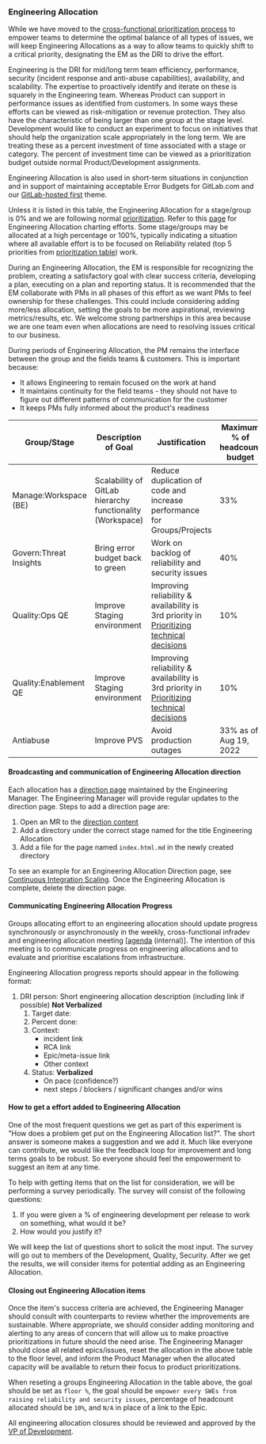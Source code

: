 ### Engineering Allocation

While we have moved to the [cross-functional prioritization process](/handbook/product/cross-functional-prioritization/) to empower teams to determine the optimal balance of all types of issues, we will keep Engineering Allocations as a way to allow teams to quickly shift to a critical priority, designating the EM as the DRI to drive the effort.

Engineering is the DRI for mid/long term team efficiency, performance, security (incident response and anti-abuse capabilities), availability, and scalability. The expertise to proactively identify and iterate on these is squarely in the Engineering team. Whereas Product can support in performance issues as identified from customers. In some ways these efforts can be viewed as risk-mitigation or revenue protection. They also have the characteristic of being larger than one group at the stage level. Development would like to conduct an experiment to focus on initiatives that should help the organization scale appropriately in the long term.  We are treating these as a percent investment of time associated with a stage or category. The percent of investment time can be viewed as a prioritization budget outside normal Product/Development assignments.

Engineering Allocation is also used in short-term situations in conjunction and in support of maintaining acceptable Error Budgets for GitLab.com and our [GitLab-hosted first](/direction/#gitlab-hosted-first) theme.

Unless it is listed in this table, the Engineering Allocation for a stage/group is 0% and we are following normal [prioritization](/handbook/product/product-processes/#prioritization). Refer to this [page](/handbook/engineering/engineering-allocation/) for Engineering Allocation charting efforts. Some stage/groups may be allocated at a high percentage or 100%, typically indicating a situation where all available effort is to be focused on Reliability related (top 5 priorities from [prioritization table](/handbook/product/product-processes/#prioritization)) work.

During an Engineering Allocation, the EM is responsible for recognizing the problem, creating a satisfactory goal with clear success criteria, developing a plan, executing on a plan and reporting status.  It is recommended that the EM collaborate with PMs in all phases of this effort as we want PMs to feel ownership for these challenges.  This could include considering adding more/less allocation, setting the goals to be more aspirational, reviewing metrics/results, etc.   We welcome strong partnerships in this area because we are one team even when allocations are need to resolving issues critical to our business.

During periods of Engineering Allocation, the PM remains the interface between the group and the fields teams & customers. This is important because:
- It allows Engineering to remain focused on the work at hand
- It maintains continuity for the field teams - they should not have to figure out different patterns of communication for the customer
- It keeps PMs fully informed about the product's readiness

| Group/Stage | Description of Goal | Justification | Maximum % of headcount budget | People | Supporting information | EMs / DRI | PMs |
| ------ | ------ | ------- | ------ | ------ | ------- |  ------ | ------ |
| Manage:Workspace (BE)  | Scalability of GitLab hierarchy functionality (Workspace) | Reduce duplication of code and increase performance for Groups/Projects |  33% | 2 | [Consolidate Groups and Projects](https://gitlab.com/groups/gitlab-org/-/epics/6473) | @mksionek  | @lohrc |
| Govern:Threat Insights | Bring error budget back to green | Work on backlog of reliability and security issues | 40% | 5 | [&5629](https://gitlab.com/groups/gitlab-org/-/epics/5629), [&4239](https://gitlab.com/groups/gitlab-org/-/epics/4239), [&2791](https://gitlab.com/groups/gitlab-org/-/epics/2791) | @thiagocsf | @matt_wilson |
| Quality:Ops QE | Improve Staging environment | Improving reliability & availability is 3rd priority in [Prioritizing technical decisions](https://about.gitlab.com/handbook/engineering/development/principles/#prioritizing-technical-decisions) | 10% | 1 | [New staging epic](https://gitlab.com/groups/gitlab-org/-/epics/6401) | @vincywilson | TBD |
| Quality:Enablement QE | Improve Staging environment | Improving reliability & availability is 3rd priority in [Prioritizing technical decisions](https://about.gitlab.com/handbook/engineering/development/principles/#prioritizing-technical-decisions) | 10% | 1 | [New staging epic](https://gitlab.com/groups/gitlab-org/-/epics/6401) | @vincywilson | TBD |
| Antiabuse | Improve PVS | Avoid production outages | 33% as of Aug 19, 2022  | 1 fixed |  [PVS standup](https://docs.google.com/document/d/1JuFmXABNaUVaqKhohNiHIBdGCiwBywrJGgljJrdUdxs/edit#bookmark=id.f63rvtrdmfag) | @jayswain | @jstava |

#### Broadcasting and communication of Engineering Allocation direction

Each allocation has a [direction page](/handbook/product/product-processes/#managing-your-product-direction) maintained by the Engineering Manager. The Engineering Manager will provide regular updates to the direction page. Steps to add a direction page are:

1. Open an MR to the [direction content](https://gitlab.com/gitlab-com/www-gitlab-com/blob/master/source/direction/)
1. Add a directory under the correct stage named for the title Engineering Allocation
1. Add a file for the page named `index.html.md` in the newly created directory

To see an example for an Engineering Allocation Direction page, see [Continuous Integration Scaling](https://gitlab.com/gitlab-com/www-gitlab-com/-/blob/master/source/direction/verify/continuous_integration_scaling/index.html.md). Once the Engineering Allocation is complete, delete the direction page.

#### Communicating Engineering Allocation Progress

Groups allocating effort to an engineering allocation should update progress synchronously or asynchronously in the weekly, cross-functional infradev and engineering allocation meeting [[agenda](https://docs.google.com/document/d/1j_9P8QlvaFO-XFoZTKZQsLUpm1wA2Vyf_Y83-9lX9tg/edit#bookmark=id.tr8ld1ht454z) (internal)]. The intention of this meeting is to communicate progress on engineering allocations and to evaluate and prioritise escalations from infrastructure.

Engineering Allocation progress reports should appear in the following format:

1. DRI person: Short engineering allocation description (including link if possible) **Not Verbalized**
   1. Target date:
   1. Percent done:
   1. Context:
      - incident link
      - RCA link
      - Epic/meta-issue link
      - Other context
   1. Status: **Verbalized**
      - On pace (confidence?)
      - next steps / blockers / significant changes and/or wins

#### How to get a effort added to Engineering Allocation

One of the most frequent questions we get as part of this experiment is "How does a problem get put on the Engineering Allocation list?".  The short answer is someone makes a suggestion and we add it.  Much like everyone can contribute, we would like the feedback loop for improvement and long terms goals to be robust.  So everyone should feel the empowerment to suggest an item at any time.

To help with getting items that on the list for consideration, we will be performing a survey periodically.  The survey will consist of the following questions:

1. If you were given a % of engineering development per release to work on something, what would it be?
1. How would you justify it?

We will keep the list of questions short to solicit the most input.  The survey will go out to members of the Development, Quality, Security.  After we get the results, we will consider items for potential adding as an Engineering Allocation.


#### Closing out Engineering Allocation items

Once the item's success criteria are achieved, the Engineering Manager should consult with counterparts to review whether the improvements are sustainable. Where appropriate, we should consider adding monitoring and alerting to any areas of concern that will allow us to make proactive prioritizations in future should the need arise. The Engineering Manager should close all related epics/issues, reset the allocation in the above table to the floor level, and inform the Product Manager when the allocated capacity will be available to return their focus to product prioritizations.

When reseting a groups Engineering Allocation in the table above, the goal should be set as `floor %`, the goal should be `empower every SWEs from raising reliability and security issues`, percentage of headcount allocated should be `10%`, and `N/A` in place of a link to the Epic.

All engineering allocation closures should be reviewed and approved by the [VP of Development](https://about.gitlab.com/handbook/engineering/development/#team-members).
